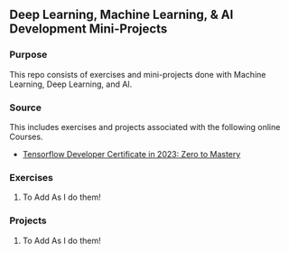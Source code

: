 ## Deep Learning, Machine Learning, & AI Development Mini-Projects

### Purpose
This repo consists of exercises and mini-projects done with Machine Learning, Deep Learning, and AI.


### Source
This includes exercises and projects associated with the following online Courses.
- [Tensorflow Developer Certificate in 2023: Zero to Mastery](https://www.udemy.com/course/tensorflow-developer-certificate-machine-learning-zero-to-mastery/)

### Exercises
1. To Add As I do them!


### Projects
1. To Add As I do them!
